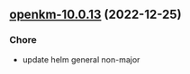 

## [openkm-10.0.13](https://github.com/truecharts/charts/compare/openkm-10.0.12...openkm-10.0.13) (2022-12-25)

### Chore

- update helm general non-major
  
  